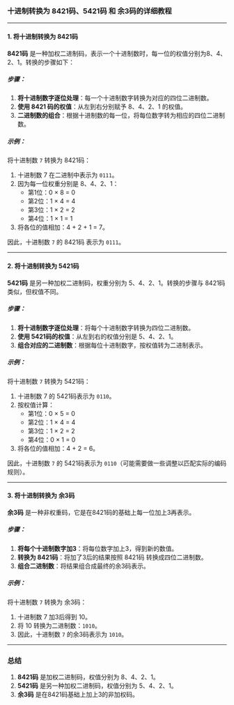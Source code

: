 ### 十进制转换为 8421码、5421码 和 余3码的详细教程

---

#### 1. 将十进制转换为 **8421码**

**8421码** 是一种加权二进制码，表示一个十进制数时，每一位的权值分别为8、4、2、1。转换的步骤如下：

##### 步骤：
1. **将十进制数字逐位处理**：每一个十进制数字转换为对应的四位二进制数。
2. **使用 8421 码的权值**：从左到右分别赋予 8、4、2、1 的权值。
3. **二进制数的组合**：根据十进制数的每一位，将每位数字转为相应的四位二进制数。

##### 示例：
将十进制数 `7` 转换为 8421码：
1. 十进制数 7 在二进制中表示为 `0111`。
2. 因为每一位权重分别是 8、4、2、1：
   - 第1位：0 × 8 = 0
   - 第2位：1 × 4 = 4
   - 第3位：1 × 2 = 2
   - 第4位：1 × 1 = 1
3. 将各位的值相加：4 + 2 + 1 = 7。

因此，十进制数 `7` 的 8421码 表示为 `0111`。

---

#### 2. 将十进制转换为 **5421码**

**5421码** 是另一种加权二进制码，权重分别为 5、4、2、1。转换的步骤与 8421码 类似，但权值不同。

##### 步骤：
1. **将十进制数字逐位处理**：将每个十进制数字转换为四位二进制数。
2. **使用 5421码的权值**：从左到右的权值分别是 5、4、2、1。
3. **组合对应的二进制数**：根据每位十进制数字，按权值转为二进制表示。

##### 示例：
将十进制数 `7` 转换为 5421码：
1. 十进制数 7 的 5421码表示为 `0110`。
2. 按权值计算：
   - 第1位：0 × 5 = 0
   - 第2位：1 × 4 = 4
   - 第3位：1 × 2 = 2
   - 第4位：0 × 1 = 0
3. 将各位的值相加：4 + 2 = 6。

因此，十进制数 `7` 的 5421码表示为 `0110`（可能需要做一些调整以匹配实际的编码规则）。

---

#### 3. 将十进制转换为 **余3码**

**余3码** 是一种非权重码，它是在8421码的基础上每一位加上3再表示。

##### 步骤：
1. **将每个十进制数字加3**：将每位数字加上3，得到新的数值。
2. **转换为 8421码**：将加了3后的结果按照 8421码 转换成四位二进制数。
3. **组合二进制数**：将结果组合成最终的余3码表示。

##### 示例：
将十进制数 `7` 转换为 余3码：
1. 十进制数 7 加3后得到 10。
2. 将 10 转换为二进制数：`1010`。
3. 因此，十进制数 `7` 的余3码表示为 `1010`。

---

### 总结

1. **8421码** 是加权二进制码，权值分别为 8、4、2、1。
2. **5421码** 是另一种加权二进制码，权值分别为 5、4、2、1。
3. **余3码** 是在8421码基础上加上3的非加权码。